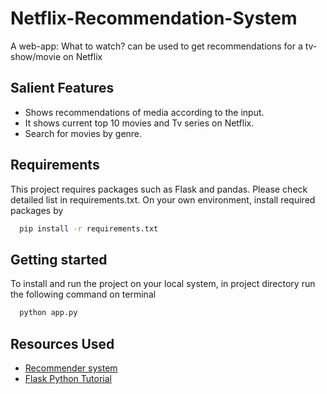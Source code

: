# Netflix-Recommendation-System
A web-app: What to watch? can be used to get recommendations for a tv-show/movie on Netflix 

## Salient Features
  - Shows recommendations of media according to the input.
  - It shows current top 10 movies and Tv series on Netflix.
  - Search for movies by genre.
  



## Requirements
This project requires packages such as Flask and pandas. Please check detailed list in requirements.txt. On your own environment, install required packages by

```bash
  pip install -r requirements.txt
``` 



## Getting started

To install and run the project on your local system, in project directory run the following command on terminal


```bash
  python app.py
```


## Resources Used

- [Recommender system](https://towardsdatascience.com/how-to-build-from-scratch-a-content-based-movie-recommender-with-natural-language-processing-25ad400eb243)
- [Flask Python Tutorial](https://www.youtube.com/watch?v=lj4I_CvBnt0)


